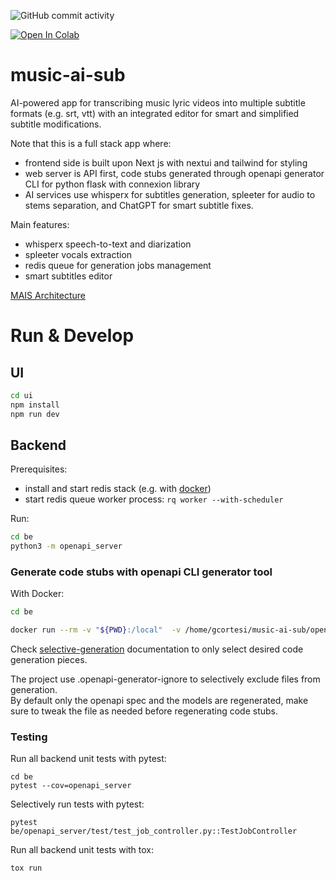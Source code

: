 ![GitHub commit activity](https://img.shields.io/github/commit-activity/m/GiacomoCortesi/music-ai-sub)

[![Open In Colab](https://colab.research.google.com/assets/colab-badge.svg)](https://colab.research.google.com/drive/1vGiYb6ODdaRhMo6KMXC3lSFDkTCU1jc_?usp=sharing)

# music-ai-sub
AI-powered app for transcribing music lyric videos into multiple subtitle formats (e.g. srt, vtt) with an integrated editor for smart and simplified subtitle modifications.

Note that this is a full stack app where:
 - frontend side is built upon Next js with nextui and tailwind for styling
 - web server is API first, code stubs generated through openapi generator CLI for python flask with connexion library
 - AI services use whisperx for subtitles generation, spleeter for audio to stems separation, and ChatGPT for smart subtitle fixes.

Main features:
 - whisperx speech-to-text and diarization
 - spleeter vocals extraction
 - redis queue for generation jobs management
 - smart subtitles editor

 [MAIS Architecture](https://ibb.co/x35TZrn)

# Run & Develop
## UI
```bash
cd ui
npm install
npm run dev
```
## Backend
Prerequisites:
 - install and start redis stack (e.g. with [docker](https://hub.docker.com/_/redis/))
 - start redis queue worker process:
  `rq worker --with-scheduler`

Run:
```bash
cd be
python3 -m openapi_server
```

### Generate code stubs with openapi CLI generator tool
With Docker:

```bash
cd be

docker run --rm -v "${PWD}:/local"  -v /home/gcortesi/music-ai-sub/openapi.yml:/openapi.yml openapitools/openapi-generator-cli generate    -i /openapi.yml     -g python-flask     -o /local/
```

Check [selective-generation](https://openapi-generator.tech/docs/customization/#selective-generation) documentation to only select desired code generation pieces.

The project use .openapi-generator-ignore to selectively exclude files from generation.  
By default only the openapi spec and the models are regenerated, make sure to tweak the file as needed before regenerating
code stubs.

### Testing
Run all backend unit tests with pytest:
```
cd be
pytest --cov=openapi_server
```

Selectively run tests with pytest:
```
pytest be/openapi_server/test/test_job_controller.py::TestJobController
```

Run all backend unit tests with tox:
```
tox run
```